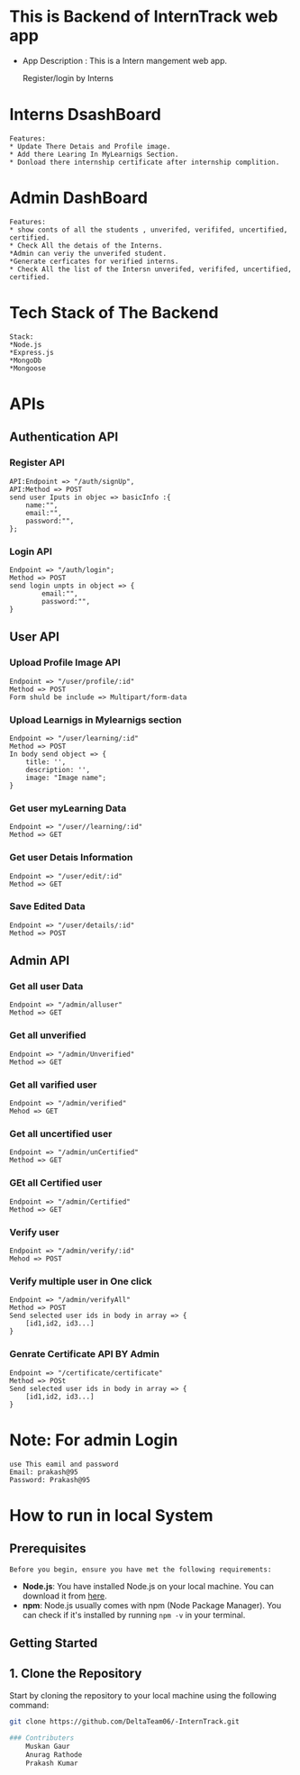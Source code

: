 # This is Backend of InternTrack web app 

* App Description : This is a Intern mangement web app.
    
    Register/login by Interns
 
# Interns DsashBoard
    Features:
    * Update There Detais and Profile image.
    * Add there Learing In MyLearnigs Section.
    * Donload there internship certificate after internship complition.

# Admin DashBoard
    Features:
    * show conts of all the students , unverifed, verififed, uncertified, certified.
    * Check All the detais of the Interns.
    *Admin can veriy the unverifed student.
    *Generate cerficates for verified interns.
    * Check All the list of the Intersn unverifed, verififed, uncertified, certified.

# Tech Stack of The Backend
    Stack:
    *Node.js
    *Express.js
    *MongoDb
    *Mongoose
    

# APIs 
## Authentication API
### Register API
    API:Endpoint => "/auth/signUp",
    API:Method => POST
    send user Iputs in objec => basicInfo :{
        name:"",
        email:"",
        password:"",
    };

### Login API
    Endpoint => "/auth/login";
    Method => POST 
    send login unpts in object => {
            email:"",
            password:"",
    }

## User API
### Upload Profile Image API
    Endpoint => "/user/profile/:id"
    Method => POST
    Form shuld be include => Multipart/form-data

### Upload Learnigs in Mylearnigs section
    Endpoint => "/user/learning/:id"
    Method => POST
    In body send object => {
        title: '',
        description: '',
        image: "Image name";
    }

### Get user myLearning Data
    Endpoint => "/user//learning/:id"
    Method => GET

### Get user Detais Information
    Endpoint => "/user/edit/:id"
    Method => GET

### Save Edited Data
    Endpoint => "/user/details/:id"
    Method => POST

## Admin API

### Get all user Data
    Endpoint => "/admin/alluser"
    Method => GET

### Get all unverified 
    Endpoint => "/admin/Unverified"
    Method => GET

### Get all varified user
    Endpoint => "/admin/verified"
    Mehod => GET

### Get all uncertified user
    Endpoint => "/admin/unCertified"
    Method => GET

### GEt all Certified user
    Endpoint => "/admin/Certified"
    Method => GET

### Verify user 
    Endpoint => "/admin/verify/:id"
    Mehod => POST

### Verify multiple user in One click
    Endpoint => "/admin/verifyAll"
    Method => POST
    Send selected user ids in body in array => {
        [id1,id2, id3...]
    }

### Genrate Certificate API BY Admin 
    Endpoint => "/certificate/certificate"
    Method => POSt
    Send selected user ids in body in array => {
        [id1,id2, id3...]
    }

# Note: For admin Login
    use This eamil and password
    Email: prakash@95
    Password: Prakash@95
    
# How to run in local System
## Prerequisites
    Before you begin, ensure you have met the following requirements:

- **Node.js**: You have installed Node.js on your local machine. You can download it from [here](https://nodejs.org/).
- **npm**: Node.js usually comes with npm (Node Package Manager). You can check if it's installed by running `npm -v` in your terminal.
## Getting Started

## 1. Clone the Repository
Start by cloning the repository to your local machine using the following command:

```bash
git clone https://github.com/DeltaTeam06/-InternTrack.git
    
### Contributers 
    Muskan Gaur 
    Anurag Rathode
    Prakash Kumar









    











    
